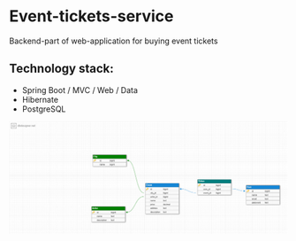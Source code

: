 # Event-tickets-service
Backend-part of web-application for buying event tickets

## Technology stack:
* Spring Boot / MVC / Web / Data
* Hibernate
* PostgreSQL

![Alt text](./docs/db_schema.PNG "db_schema")
